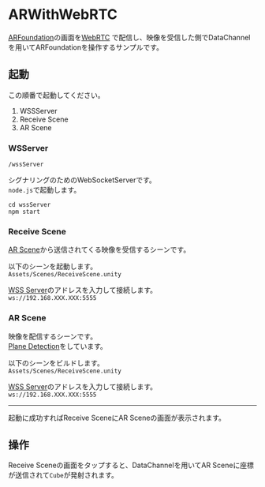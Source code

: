 # ARWithWebRTC

[ARFoundation](https://docs.unity3d.com/Packages/com.unity.xr.arfoundation@4.2/manual/index.html)の画面を[WebRTC](https://docs.unity3d.com/ja/Packages/com.unity.webrtc@2.4/manual/index.html)
で配信し、映像を受信した側でDataChannelを用いてARFoundationを操作するサンプルです。

## 起動

この順番で起動してください。

1. WSSServer
2. Receive Scene
3. AR Scene

### WSServer

`/wssServer`

シグナリングのためのWebSocketServerです。  
`node.js`で起動します。

```shell
cd wssServer
npm start
```

### Receive Scene

[AR Scene](#ar-scene)から送信されてくる映像を受信するシーンです。

以下のシーンを起動します。  
`Assets/Scenes/ReceiveScene.unity`

[WSS Server](#WSServer)のアドレスを入力して接続します。  
`ws://192.168.XXX.XXX:5555`

### AR Scene

映像を配信するシーンです。  
[Plane Detection](https://docs.unity3d.com/Packages/com.unity.xr.arfoundation@4.1/manual/plane-manager.html)をしています。

以下のシーンをビルドします。  
`Assets/Scenes/ReceiveScene.unity`

[WSS Server](#WSServer)のアドレスを入力して接続します。  
`ws://192.168.XXX.XXX:5555`

---

起動に成功すればReceive SceneにAR Sceneの画面が表示されます。

## 操作

Receive Sceneの画面をタップすると、DataChannelを用いてAR Sceneに座標が送信されて`Cube`が発射されます。
